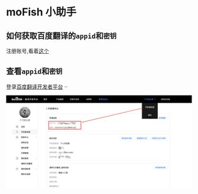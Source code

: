 # moFish 小助手

## 如何获取百度翻译的`appid`和`密钥`

注册账号,看着[这个](http://api.fanyi.baidu.com/doc/12)

## 查看`appid`和`密钥`

登录[百度翻译开发者平台](http://api.fanyi.baidu.com/manage/developer) ··


![](./public/README/developer.png)